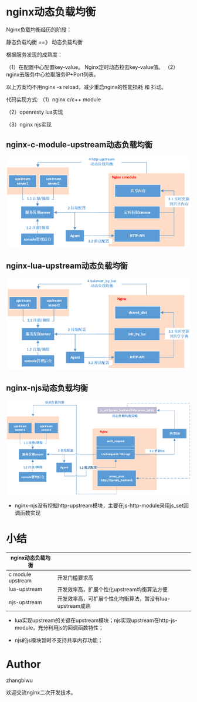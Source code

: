 # nginx动态负载均衡

Nginx负载均衡经历的阶段：

静态负载均衡  ==》 动态负载均衡


根据服务发现的成熟度：

（1）在配置中心配置key-value。 Nginx定时动态拉去key-value值。
（2）nginx去服务中心拉取服务IP+Port列表。

以上方案均不用nginx -s reload，减少重启nginx的性能损耗 和 抖动。

代码实现方式:
（1）nginx c/c++ module

（2）openresty lua实现

（3）nginx njs实现


## nginx-c-module-upstream动态负载均衡

![c-module动态负载均衡](/img/upsync-upstream/c-module-upsync-upstream.png)

## nginx-lua-upstream动态负载均衡

![lua动态负载均衡](/img/upsync-upstream/lua-upsync-upstream.png)

## nginx-njs动态负载均衡

![njs动态负载均衡](/img/upsync-upstream/njs-upsync-upstream.png)

* nginx-njs没有挖掘http-upstream模块，主要在js-http-module采用js_set回调函数实现

# 小结

| nginx动态负载均衡       |    | 
| ---------- | ------ |
| c module upstream      | 开发门槛要求高 | 
| lua-upstream     | 开发效率高，扩展个性化upstream均衡算法方便 |
| njs-upstream     | 开发效率高，可扩展个性化均衡算法，暂没有lua-upstream成熟 | 

* lua实现upstream的关键在upstream模块；njs实现upstream在http-js-module，充分利用js的回调函数特性；

* njs的js模块暂时不支持共享内存功能；

# Author

zhangbiwu

欢迎交流nginx二次开发技术。
